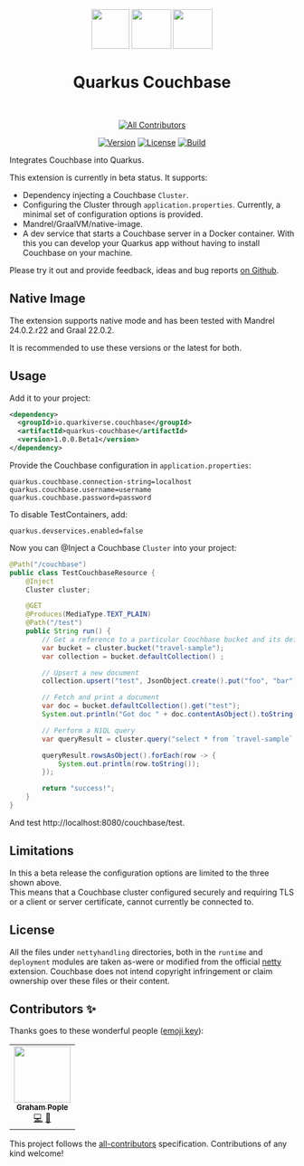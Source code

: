 
<div align="center">
<img src="https://raw.githubusercontent.com/quarkiverse/quarkus-couchbase/master/docs/modules/ROOT/assets/images/quarkus.svg" width="67" height="70" >
<img src="https://raw.githubusercontent.com/quarkiverse/quarkus-couchbase/master/docs/modules/ROOT/assets/images/plus-sign.svg" height="70" >
<img src="https://raw.githubusercontent.com/quarkiverse/quarkus-couchbase/master/docs/modules/ROOT/assets/images/couchbase-filled.svg" height="70" >

# Quarkus Couchbase
</div>
<br>

<div align="center">

<!-- ALL-CONTRIBUTORS-BADGE:START - Do not remove or modify this section -->
[![All Contributors](https://img.shields.io/badge/all_contributors-1-orange.svg?style=flat-square)](#contributors-)
<!-- ALL-CONTRIBUTORS-BADGE:END -->
[![Version](https://img.shields.io/maven-central/v/io.quarkiverse.couchbase/quarkus-couchbase?logo=apache-maven&style=flat-square)](https://search.maven.org/artifact/io.quarkiverse.couchbase/quarkus-couchbase)
[![License](https://img.shields.io/badge/License-Apache%202.0-blue.svg?style=flat-square)](https://opensource.org/licenses/Apache-2.0)
[![Build](https://github.com/quarkiverse/quarkus-couchbase/actions/workflows/build.yml/badge.svg)](https://github.com/quarkiverse/quarkus-couchbase/actions/workflows/build.yml)

</div>
Integrates Couchbase into Quarkus.

This extension is currently in beta status.  It supports:

- Dependency injecting a Couchbase `Cluster`.
- Configuring the Cluster through `application.properties`.  Currently, a minimal set of configuration options is provided.
- Mandrel/GraalVM/native-image.
- A dev service that starts a Couchbase server in a Docker container. With this you can develop your Quarkus app without having to install Couchbase on your machine.

Please try it out and provide feedback, ideas and bug reports [on Github](https://github.com/quarkiverse/quarkus-couchbase/issues).

## Native Image
The extension supports native mode and has been tested with Mandrel 24.0.2.r22 and Graal 22.0.2.

It is recommended to use these versions or the latest for both.

## Usage
Add it to your project:
```xml
<dependency>
  <groupId>io.quarkiverse.couchbase</groupId>
  <artifactId>quarkus-couchbase</artifactId>
  <version>1.0.0.Beta1</version>
</dependency>
```

Provide the Couchbase configuration in `application.properties`:
```properties
quarkus.couchbase.connection-string=localhost
quarkus.couchbase.username=username
quarkus.couchbase.password=password
```
To disable TestContainers, add:
```properties
quarkus.devservices.enabled=false
```

Now you can @Inject a Couchbase `Cluster` into your project:

```java
@Path("/couchbase")
public class TestCouchbaseResource {
    @Inject
    Cluster cluster;

    @GET
    @Produces(MediaType.TEXT_PLAIN)
    @Path("/test")
    public String run() {
        // Get a reference to a particular Couchbase bucket and its default collection
        var bucket = cluster.bucket("travel-sample");
        var collection = bucket.defaultCollection() ;

        // Upsert a new document
        collection.upsert("test", JsonObject.create().put("foo", "bar"));

        // Fetch and print a document
        var doc = bucket.defaultCollection().get("test");
        System.out.println("Got doc " + doc.contentAsObject().toString());

        // Perform a N1QL query
        var queryResult = cluster.query("select * from `travel-sample` where url like 'http://marriot%' and country = 'United States';");

        queryResult.rowsAsObject().forEach(row -> {
            System.out.println(row.toString());
        });

        return "success!";
    }
}
```

And test http://localhost:8080/couchbase/test.

## Limitations
In this a beta release the configuration options are limited to the three shown above.  
This means that a Couchbase cluster configured securely and requiring TLS or a client or server certificate, cannot currently be connected to.

## License
All the files under `nettyhandling` directories, both in the `runtime` and `deployment` modules are
taken as-were or modified from the official [netty](https://github.com/quarkusio/quarkus/tree/main/extensions/netty) extension.
Couchbase does not intend copyright infringement or claim ownership over these files or their content.

## Contributors ✨

Thanks goes to these wonderful people ([emoji key](https://allcontributors.org/docs/en/emoji-key)):

<!-- ALL-CONTRIBUTORS-LIST:START - Do not remove or modify this section -->
<!-- prettier-ignore-start -->
<!-- markdownlint-disable -->
<table>
  <tr>
    <td align="center"><a href="https://programmatix.github.io/Words/projects"><img src="https://avatars.githubusercontent.com/u/795437?v=4?s=100" width="100px;" alt=""/><br /><sub><b>Graham Pople</b></sub></a><br /><a href="https://github.com/quarkiverse/quarkus-couchbase/commits?author=programmatix" title="Code">💻</a> <a href="#maintenance-programmatix" title="Maintenance">🚧</a></td>
  </tr>
</table>

<!-- markdownlint-restore -->
<!-- prettier-ignore-end -->

<!-- ALL-CONTRIBUTORS-LIST:END -->

This project follows the [all-contributors](https://github.com/all-contributors/all-contributors) specification. Contributions of any kind welcome!